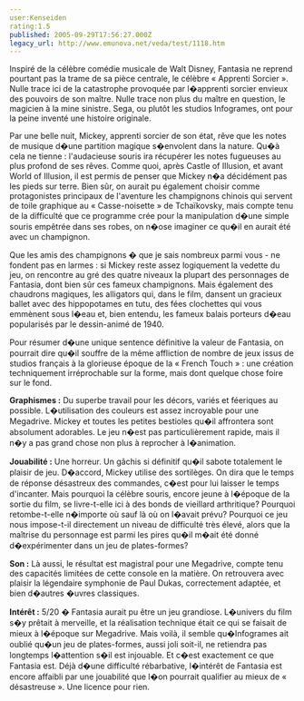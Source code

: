 ```yaml
---
user:Kenseiden
rating:1.5
published: 2005-09-29T17:56:27.000Z
legacy_url: http://www.emunova.net/veda/test/1118.htm
---
```

Inspiré de la célèbre comédie musicale de Walt Disney, Fantasia ne reprend pourtant pas la trame de sa pièce centrale, le célèbre « Apprenti Sorcier ». Nulle trace ici de la catastrophe provoquée par l�apprenti sorcier envieux des pouvoirs de son maître. Nulle trace non plus du maître en question, le magicien à la mine sinistre. Sega, ou plutôt les studios Infogrames, ont pour la peine inventé une histoire originale.  

  

Par une belle nuit, Mickey, apprenti sorcier de son état, rêve que les notes de musique d�une partition magique s�envolent dans la nature. Qu�à cela ne tienne : l'audacieuse souris ira récupérer les notes fugueuses au plus profond de ses rêves. Comme quoi, après Castle of Illusion, et avant World of Illusion, il est permis de penser que Mickey n�a décidément pas les pieds sur terre. Bien sûr, on aurait pu également choisir comme protagonistes principaux de l'aventure les champignons chinois qui servent de toile graphique au « Casse-noisette » de Tchaïkovsky, mais compte tenu de la difficulté que ce programme crée pour la manipulation d�une simple souris empêtrée dans ses robes, on n�ose imaginer ce qu�il en aurait été avec un champignon.  

  

Que les amis des champignons � que je sais nombreux parmi vous - ne fondent pas en larmes : si Mickey reste assez logiquement la vedette du jeu, on rencontre au gré des quatre niveaux la plupart des personnages de Fantasia, dont bien sûr ces fameux champignons. Mais également des chaudrons magiques, les alligators qui, dans le film, dansent un gracieux ballet avec des hippopotames en tutu, des fées clochettes qui vous emmènent sous l�eau et, bien entendu, les fameux balais porteurs d�eau popularisés par le dessin-animé de 1940\.   

  

Pour résumer d�une unique sentence définitive la valeur de Fantasia, on pourrait dire qu�il souffre de la même affliction de nombre de jeux issus de studios français à la glorieuse époque de la « French Touch » : une création techniquement irréprochable sur la forme, mais dont quelque chose foire sur le fond.  

  

**Graphismes :** Du superbe travail pour les décors, variés et féeriques au possible. L�utilisation des couleurs est assez incroyable pour une Megadrive. Mickey et toutes les petites bestioles qu�il affrontera sont absolument adorables. Le jeu n�est pas particulièrement rapide, mais il n�y a pas grand chose non plus à reprocher à l�animation.  

  

**Jouabilité :** Une horreur. Un gâchis si définitif qu�il sabote totalement le plaisir de jeu. D�accord, Mickey utilise des sortilèges. On dira que le temps de réponse désastreux des commandes, c�est pour lui laisser le temps d'incanter. Mais pourquoi la célèbre souris, encore jeune à l�époque de la sortie du film, se livre-t-elle ici à des bonds de vieillard arthritique? Pourquoi retombe-t-elle n�importe où sauf là où on l�avait prévu? Pourquoi ce jeu nous impose-t-il directement un niveau de difficulté très élevé, alors que la maîtrise du personnage est parmi les pires qu�il m�ait été donné d�expérimenter dans un jeu de plates-formes?  

  

**Son :** Là aussi, le résultat est magistral pour une Megadrive, compte tenu des capacités limitées de cette console en la matière. On retrouvera avec plaisir la légendaire symphonie de Paul Dukas, correctement adaptée, et bien d�autres �uvres classiques.  

  

**Intérêt :** 5/20 � Fantasia aurait pu être un jeu grandiose. L�univers du film s�y prêtait à merveille, et la réalisation technique était ce qui se faisait de mieux à l�époque sur Megadrive. Mais voilà, il semble qu�Infogrames ait oublié qu�un jeu de plates-formes, aussi joli soit-il, ne retiendra pas longtemps l�attention s�il est injouable. Et c�est exactement ce que Fantasia est. Déjà d�une difficulté rébarbative, l�intérêt de Fantasia est encore affaibli par une jouabilité que l�on pourrait qualifier au mieux de « désastreuse ». Une licence pour rien.